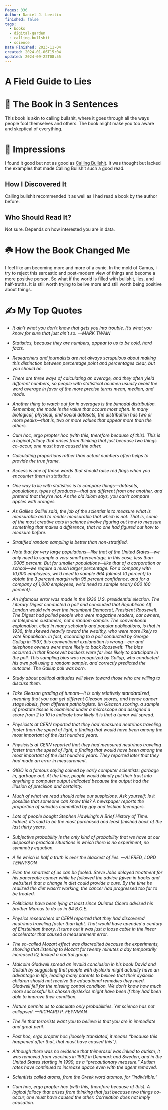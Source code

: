 ```yaml
---
Pages: 336
Author: Daniel J. Levitin
finished: false
tags:
  - books
  - digital-garden
  - calling-bullshit
  - science
Date Finished: 2023-11-04
created: 2024-01-06T15:04
updated: 2024-09-22T08:55
---
```

# A Field Guide to Lies


# 🚀 The Book in 3 Sentences
This book is akin to calling bullshit, where it goes through all the ways people fool themselves and others. The book might make you too aware and skeptical of everything. 

# 🎨 Impressions
I found it good but not as good as [Calling Bullshit](Math/Statistics/Calling%20Bullshit.md). It was thought but lacked the examples that made Calling Bullshit such a good read. 

## How I Discovered It
Calling bullshit recommended it as well as I had read a book by the author before. 

## Who Should Read It?
Not sure. Depends on how interested you are in data. 

# ☘️ How the Book Changed Me
I feel like am becoming more and more of a cynic. In the mold of Camus, i try to reject this sarcastic and post-modern view of things and become a more positive person. So what if the world is filled with bullshit, lies, and half-truths.  It is still worth trying to belive more and still worth being positive about things. 

# ✍️ My Top  Quotes

- *It ain’t what you don’t know that gets you into trouble. It’s what you know for sure that just ain’t so. —MARK TWAIN* 
 
- *Statistics, because they are numbers, appear to us to be cold, hard facts.* 
 
- *Researchers and journalists are not always scrupulous about making this distinction between percentage point and percentages clear, but you should be.* 
 
- *There are three ways of calculating an average, and they often yield different numbers, so people with statistical acumen usually avoid the word average in favor of the more precise terms mean, median, and mode.* 
 
- *Another thing to watch out for in averages is the bimodal distribution. Remember, the mode is the value that occurs most often. In many biological, physical, and social datasets, the distribution has two or more peaks—that is, two or more values that appear more than the others.* 
 
- *Cum hoc, ergo propter hoc (with this, therefore because of this). This is a logical fallacy that arises from thinking that just because two things co-occur, one must have caused the other.* 
 
- *Calculating proportions rather than actual numbers often helps to provide the true frame.* 
 
- *Access is one of those words that should raise red flags when you encounter them in statistics.* 
 
- *One way to lie with statistics is to compare things—datasets, populations, types of products—that are different from one another, and pretend that they’re not. As the old idiom says, you can’t compare apples with oranges.* 
 
- *As Galileo Galilei said, the job of the scientist is to measure what is measurable and to render measurable that which is not. That is, some of the most creative acts in science involve figuring out how to measure something that makes a difference, that no one had figured out how to measure before.* 
 
- *Stratified random sampling is better than non-stratified.* 
 
- *Note that for very large populations—like that of the United States—we only need to sample a very small percentage, in this case, less than .0005 percent. But for smaller populations—like that of a corporation or school—we require a much larger percentage. For a company with 10,000 employees, we’d need to sample 964 (almost 10 percent) to obtain the 3 percent margin with 95 percent confidence, and for a company of 1,000 employees, we’d need to sample nearly 600 (60 percent).* 
 
- *An infamous error was made in the 1936 U.S. presidential election. The Literary Digest conducted a poll and concluded that Republican Alf Landon would win over the incumbent Democrat, President Roosevelt. The Digest had polled people who were magazine readers, car owners, or telephone customers, not a random sample. The conventional explanation, cited in many scholarly and popular publications, is that in 1936, this skewed heavily toward the wealthy, who were more likely to vote Republican. In fact, according to a poll conducted by George Gallup in 1937, this conventional explanation is wrong—car and telephone owners were more likely to back Roosevelt. The bias occurred in that Roosevelt backers were far less likely to participate in the poll. This sampling bias was recognized by Gallup, who conducted his own poll using a random sample, and correctly predicted the outcome. The Gallup poll was born.* 
 
- *Study about political attitudes will skew toward those who are willing to discuss them.* 
 
- *Take Gleason grading of tumors—it is only relatively standardized, meaning that you can get different Gleason scores, and hence cancer stage labels, from different pathologists. (In Gleason scoring, a sample of prostate tissue is examined under a microscope and assigned a score from 2 to 10 to indicate how likely it is that a tumor will spread.* 
 
- *Physicists at CERN reported that they had measured neutrinos traveling faster than the speed of light, a finding that would have been among the most important of the last hundred years.* 
 
- *Physicists at CERN reported that they had measured neutrinos traveling faster than the speed of light, a finding that would have been among the most important of the last hundred years. They reported later that they had made an error in measurement.* 
 
- *GIGO is a famous saying coined by early computer scientists: garbage in, garbage out. At the time, people would blindly put their trust into anything a computer output indicated because the output had the illusion of precision and certainty.* 
 
- *Much of what we read should raise our suspicions. Ask yourself: Is it possible that someone can know this? A newspaper reports the proportion of suicides committed by gay and lesbian teenagers.* 
 
- *Lots of people bought Stephen Hawking’s A Brief History of Time. Indeed, it’s said to be the most purchased and least finished book of the last thirty years.* 
 
- *Subjective probability is the only kind of probability that we have at our disposal in practical situations in which there is no experiment, no symmetry equation.* 
 
- *A lie which is half a truth is ever the blackest of lies. —ALFRED, LORD TENNYSON* 
 
- *Even the smartest of us can be fooled. Steve Jobs delayed treatment for his pancreatic cancer while he followed the advice (given in books and websites) that a change in diet could provide a cure. By the time he realized the diet wasn’t working, the cancer had progressed too far to be treated.* 
 
- *Politicians have been lying at least since Quintus Cicero advised his brother Marcus to do so in 64 B.C.E.* 
 
- *Physics researchers at CERN reported that they had discovered neutrinos traveling faster than light. That would have upended a century of Einsteinian theory. It turns out it was just a loose cable in the linear accelerator that caused a measurement error.* 
 
- *The so-called Mozart effect was discredited because the experiments, showing that listening to Mozart for twenty minutes a day temporarily increased IQ, lacked a control group.* 
 
- *Malcolm Gladwell spread an invalid conclusion in his book David and Goliath by suggesting that people with dyslexia might actually have an advantage in life, leading many parents to believe that their dyslexic children should not receive the educational remedies they need. Gladwell fell for the missing control condition. We don’t know how much more successful his chosen dyslexics might have been if they had been able to improve their condition.* 
 
- *Nature permits us to calculate only probabilities. Yet science has not collapsed. —RICHARD P. FEYNMAN* 
 
- *The lie that terrorists want you to believe is that you are in immediate and great peril.* 
 
- *Post hoc, ergo propter hoc (loosely translated, it means “because this happened after that, that must have caused this”).* 
 
- *Although there was no evidence that thimerosal was linked to autism, it was removed from vaccines in 1992 in Denmark and Sweden, and in the United States starting in 1999, as a “precautionary measure.” Autism rates have continued to increase apace even with the agent removed.* 
 
- *Scientists called atoms, from the Greek word atomos, for “indivisible.”* 
- *Cum hoc, ergo propter hoc (with this, therefore because of this). A logical fallacy that arises from thinking that just because two things co-occur, one must have caused the other. Correlation does not imply causation.* 
 
